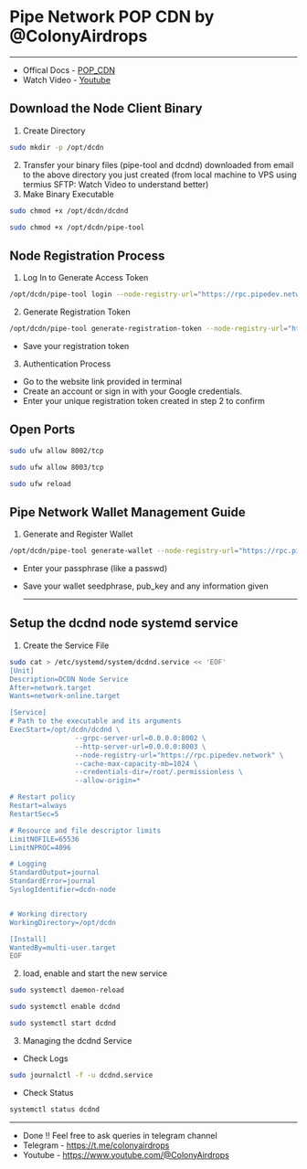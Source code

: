 # Pipe Network POP CDN by @ColonyAirdrops
---
- Offical Docs - [POP_CDN](https://docs.pipe.network/getting-started/quickstart)
- Watch Video - [Youtube]()

## Download the Node Client Binary
1. Create Directory
```bash
sudo mkdir -p /opt/dcdn
```
2. Transfer your binary files (pipe-tool and dcdnd) downloaded from email to the above directory you just created (from local machine to VPS using termius SFTP: Watch Video to understand better)
3. Make Binary Executable
```bash
sudo chmod +x /opt/dcdn/dcdnd
```
```bash
sudo chmod +x /opt/dcdn/pipe-tool
```

## Node Registration Process
1. Log In to Generate Access Token
```bash
/opt/dcdn/pipe-tool login --node-registry-url="https://rpc.pipedev.network"
```
2. Generate Registration Token
```bash
/opt/dcdn/pipe-tool generate-registration-token --node-registry-url="https://rpc.pipedev.network"
```
- Save your registration token
3. Authentication Process
- Go to the website link provided in terminal
- Create an account or sign in with your Google credentials.
- Enter your unique registration token created in step 2 to confirm

## Open Ports
```bash
sudo ufw allow 8002/tcp
```
```bash
sudo ufw allow 8003/tcp
```
```bash
sudo ufw reload
```

## Pipe Network Wallet Management Guide
1. Generate and Register Wallet
```bash
/opt/dcdn/pipe-tool generate-wallet --node-registry-url="https://rpc.pipedev.network"
```
- Enter your passphrase (like a passwd)
- Save your wallet seedphrase, pub_key and any information given

  ---
  
## Setup the dcdnd node systemd service
1. Create the Service File
```bash
sudo cat > /etc/systemd/system/dcdnd.service << 'EOF'
[Unit]
Description=DCDN Node Service
After=network.target
Wants=network-online.target

[Service]
# Path to the executable and its arguments
ExecStart=/opt/dcdn/dcdnd \
                --grpc-server-url=0.0.0.0:8002 \
                --http-server-url=0.0.0.0:8003 \
                --node-registry-url="https://rpc.pipedev.network" \
                --cache-max-capacity-mb=1024 \
                --credentials-dir=/root/.permissionless \
                --allow-origin=*

# Restart policy
Restart=always
RestartSec=5

# Resource and file descriptor limits
LimitNOFILE=65536
LimitNPROC=4096

# Logging
StandardOutput=journal
StandardError=journal
SyslogIdentifier=dcdn-node


# Working directory
WorkingDirectory=/opt/dcdn

[Install]
WantedBy=multi-user.target
EOF
```
2. load, enable and start the new service
```bash
sudo systemctl daemon-reload
```
```bash
sudo systemctl enable dcdnd
```
```bash
sudo systemctl start dcdnd
```
3. Managing the dcdnd Service
- Check Logs
```bash
sudo journalctl -f -u dcdnd.service
```
- Check Status
```bash
systemctl status dcdnd
```

---

- Done !! Feel free to ask queries in telegram channel
- Telegram - https://t.me/colonyairdrops
- Youtube - https://www.youtube.com/@ColonyAirdrops
